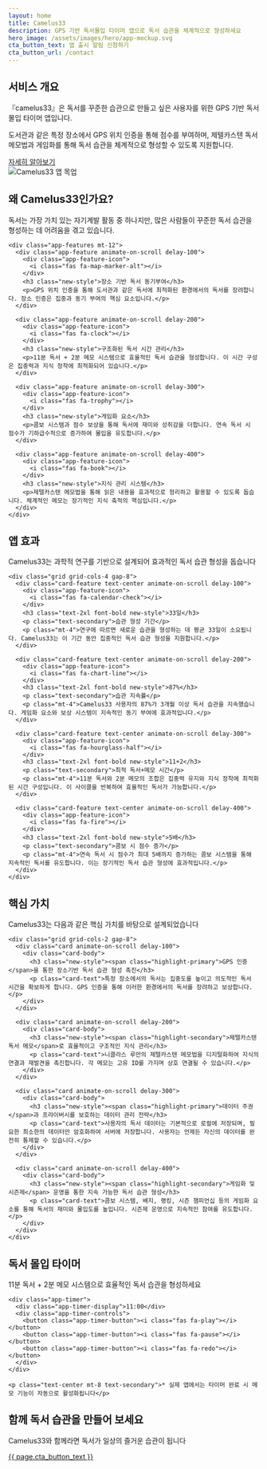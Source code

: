 ```yaml
---
layout: home
title: Camelus33
description: GPS 기반 독서몰입 타이머 앱으로 독서 습관을 체계적으로 형성하세요
hero_image: /assets/images/hero/app-mockup.svg
cta_button_text: 앱 출시 알림 신청하기
cta_button_url: /contact
---
```


<!-- 서비스 개요 섹션 -->
<section id="intro" class="section bg-light">
  <div class="container">
    <div class="two-columns">
      <div class="animate-on-scroll delay-100">
        <h2 class="section-title new-style">서비스 개요</h2>
        <p class="lead">『camelus33』은 독서를 꾸준한 습관으로 만들고 싶은 사용자를 위한 GPS 기반 독서몰입 타이머 앱입니다.</p>
        <p>도서관과 같은 특정 장소에서 GPS 위치 인증을 통해 점수를 부여하며, 제텔카스텐 독서 메모법과 게임화를 통해 독서 습관을 체계적으로 형성할 수 있도록 지원합니다.</p>
        <div class="mt-8">
          <a href="/features" class="btn btn-outline btn-primary btn-icon">
            <i class="fas fa-book-reader"></i> 자세히 알아보기
          </a>
        </div>
      </div>
      <div class="animate-on-scroll delay-300">
        <div class="app-device">
          <img src="/assets/images/hero/app-mockup.svg" alt="Camelus33 앱 목업" class="app-screenshot">
        </div>
      </div>
    </div>
  </div>
</section>

<!-- 왜 Camelus33인가 섹션 -->
<section id="why" class="section">
  <div class="container">
    <div class="animate-on-scroll">
      <h2 class="section-title new-style">왜 Camelus33인가요?</h2>
      <p class="lead text-center">독서는 가장 가치 있는 자기계발 활동 중 하나지만, 많은 사람들이 꾸준한 독서 습관을 형성하는 데 어려움을 겪고 있습니다.</p>
    </div>
    
    <div class="app-features mt-12">
      <div class="app-feature animate-on-scroll delay-100">
        <div class="app-feature-icon">
          <i class="fas fa-map-marker-alt"></i>
        </div>
        <h3 class="new-style">장소 기반 독서 동기부여</h3>
        <p>GPS 위치 인증을 통해 도서관과 같은 독서에 최적화된 환경에서의 독서를 장려합니다. 장소 인증은 집중과 동기 부여의 핵심 요소입니다.</p>
      </div>
      
      <div class="app-feature animate-on-scroll delay-200">
        <div class="app-feature-icon">
          <i class="fas fa-clock"></i>
        </div>
        <h3 class="new-style">구조화된 독서 시간 관리</h3>
        <p>11분 독서 + 2분 메모 시스템으로 효율적인 독서 습관을 형성합니다. 이 시간 구성은 집중력과 지식 정착에 최적화되어 있습니다.</p>
      </div>
      
      <div class="app-feature animate-on-scroll delay-300">
        <div class="app-feature-icon">
          <i class="fas fa-trophy"></i>
        </div>
        <h3 class="new-style">게임화 요소</h3>
        <p>콤보 시스템과 점수 보상을 통해 독서에 재미와 성취감을 더합니다. 연속 독서 시 점수가 기하급수적으로 증가하여 몰입을 유도합니다.</p>
      </div>
      
      <div class="app-feature animate-on-scroll delay-400">
        <div class="app-feature-icon">
          <i class="fas fa-book"></i>
        </div>
        <h3 class="new-style">지식 관리 시스템</h3>
        <p>제텔카스텐 메모법을 통해 읽은 내용을 효과적으로 정리하고 활용할 수 있도록 돕습니다. 체계적인 메모는 장기적인 지식 축적의 핵심입니다.</p>
      </div>
    </div>
  </div>
</section>

<!-- 앱 효과 섹션 -->
<section id="stats" class="section bg-light">
  <div class="container">
    <h2 class="section-title new-style">앱 효과</h2>
    <p class="lead text-center mb-12">Camelus33는 과학적 연구를 기반으로 설계되어 효과적인 독서 습관 형성을 돕습니다</p>
    
    <div class="grid grid-cols-4 gap-8">
      <div class="card-feature text-center animate-on-scroll delay-100">
        <div class="app-feature-icon">
          <i class="fas fa-calendar-check"></i>
        </div>
        <h3 class="text-2xl font-bold new-style">33일</h3>
        <p class="text-secondary">습관 형성 기간</p>
        <p class="mt-4">연구에 따르면 새로운 습관을 형성하는 데 평균 33일이 소요됩니다. Camelus33는 이 기간 동안 집중적인 독서 습관 형성을 지원합니다.</p>
      </div>
      
      <div class="card-feature text-center animate-on-scroll delay-200">
        <div class="app-feature-icon">
          <i class="fas fa-chart-line"></i>
        </div>
        <h3 class="text-2xl font-bold new-style">87%</h3>
        <p class="text-secondary">습관 지속률</p>
        <p class="mt-4">Camelus33 사용자의 87%가 3개월 이상 독서 습관을 지속했습니다. 게임화 요소와 보상 시스템이 지속적인 동기 부여에 효과적입니다.</p>
      </div>
      
      <div class="card-feature text-center animate-on-scroll delay-300">
        <div class="app-feature-icon">
          <i class="fas fa-hourglass-half"></i>
        </div>
        <h3 class="text-2xl font-bold new-style">11+2</h3>
        <p class="text-secondary">최적 독서+메모 시간</p>
        <p class="mt-4">11분 독서와 2분 메모의 조합은 집중력 유지와 지식 정착에 최적화된 시간 구성입니다. 이 사이클을 반복하여 효율적인 독서가 가능합니다.</p>
      </div>
      
      <div class="card-feature text-center animate-on-scroll delay-400">
        <div class="app-feature-icon">
          <i class="fas fa-fire"></i>
        </div>
        <h3 class="text-2xl font-bold new-style">5배</h3>
        <p class="text-secondary">콤보 시 점수 증가</p>
        <p class="mt-4">연속 독서 시 점수가 최대 5배까지 증가하는 콤보 시스템을 통해 지속적인 독서를 유도합니다. 이는 장기적인 독서 습관 형성에 효과적입니다.</p>
      </div>
    </div>
  </div>
</section>

<!-- 핵심 가치 섹션 -->
<section id="values" class="section">
  <div class="container">
    <div class="animate-on-scroll">
      <h2 class="section-title new-style">핵심 가치</h2>
      <p class="lead text-center mb-12">Camelus33는 다음과 같은 핵심 가치를 바탕으로 설계되었습니다</p>
    </div>
    
    <div class="grid grid-cols-2 gap-8">
      <div class="card animate-on-scroll delay-100">
        <div class="card-body">
          <h3 class="new-style"><span class="highlight-primary">GPS 인증</span>을 통한 장소기반 독서 습관 형성 촉진</h3>
          <p class="card-text">특정 장소에서의 독서는 집중도를 높이고 의도적인 독서 시간을 확보하게 합니다. GPS 인증을 통해 이러한 환경에서의 독서를 장려하고 보상합니다.</p>
        </div>
      </div>
      
      <div class="card animate-on-scroll delay-200">
        <div class="card-body">
          <h3 class="new-style"><span class="highlight-secondary">제텔카스텐 독서 메모</span>로 효율적이고 구조적인 지식 관리</h3>
          <p class="card-text">니클라스 루만의 제텔카스텐 메모법을 디지털화하여 지식의 연결과 재발견을 촉진합니다. 각 메모는 고유 ID를 가지며 상호 연결될 수 있습니다.</p>
        </div>
      </div>
      
      <div class="card animate-on-scroll delay-300">
        <div class="card-body">
          <h3 class="new-style"><span class="highlight-primary">데이터 주권</span>과 프라이버시를 보호하는 데이터 관리 전략</h3>
          <p class="card-text">사용자의 독서 데이터는 기본적으로 로컬에 저장되며, 필요한 최소한의 데이터만 암호화하여 서버에 저장합니다. 사용자는 언제든 자신의 데이터를 완전히 통제할 수 있습니다.</p>
        </div>
      </div>
      
      <div class="card animate-on-scroll delay-400">
        <div class="card-body">
          <h3 class="new-style"><span class="highlight-secondary">게임화 및 시즌제</span> 운영을 통한 지속 가능한 독서 습관 형성</h3>
          <p class="card-text">콤보 시스템, 배지, 랭킹, 시즌 챔피언십 등의 게임화 요소를 통해 독서의 재미와 몰입도를 높입니다. 시즌제 운영으로 지속적인 참여를 유도합니다.</p>
        </div>
      </div>
    </div>
  </div>
</section>

<!-- 독서 타이머 데모 섹션 -->
<section id="timer-demo" class="section bg-light">
  <div class="container">
    <h2 class="section-title new-style">독서 몰입 타이머</h2>
    <p class="lead text-center mb-8">11분 독서 + 2분 메모 시스템으로 효율적인 독서 습관을 형성하세요</p>
    
    <div class="app-timer">
      <div class="app-timer-display">11:00</div>
      <div class="app-timer-controls">
        <button class="app-timer-button"><i class="fas fa-play"></i></button>
        <button class="app-timer-button"><i class="fas fa-pause"></i></button>
        <button class="app-timer-button"><i class="fas fa-redo"></i></button>
      </div>
    </div>
    
    <p class="text-center mt-8 text-secondary">* 실제 앱에서는 타이머 완료 시 메모 기능이 자동으로 활성화됩니다</p>
  </div>
</section>

<!-- CTA 섹션 -->
<section id="cta" class="section bg-primary">
  <div class="container text-center">
    <h2 class="text-on-dark new-style">함께 독서 습관을 만들어 보세요</h2>
    <p class="lead text-on-dark mb-8">Camelus33와 함께라면 독서가 일상의 즐거운 습관이 됩니다</p>
    <a href="{{ page.cta_button_url | relative_url }}" class="btn btn-cta btn-lg">{{ page.cta_button_text }}</a>
  </div>
</section> 
